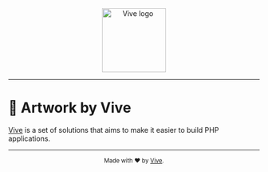 <div align="center"><a href="https://github.com/vivephp/" title="Vive"><img src="https://github.com/vivephp/vive-art/blob/HEAD/images/vive.svg" alt="Vive logo" height="128"/></a></div>

***

# 🎨 Artwork by Vive

[Vive](https://github.com/vivephp) is a set of solutions that aims to make it easier to build PHP applications.

***

<div align="center"><sub>Made with ❤︎ by <a href="https://twitter.com/vivephp">Vive</a>.</sub></div>
